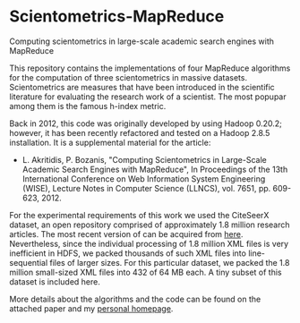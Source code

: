 # Scientometrics-MapReduce
Computing scientometrics in large-scale academic search engines with MapReduce

This repository contains the implementations of four MapReduce algorithms for the computation of three scientometrics in massive datasets. Scientometrics are measures that have been introduced in the scientific literature for evaluating the research work of a scientist. The most popupar among them is the famous h-index metric.

Back in 2012, this code was originally developed by using Hadoop 0.20.2; however, it has been recently refactored and tested on a Hadoop 2.8.5 installation. It is a supplemental material for the article:

* L. Akritidis, P. Bozanis, "Computing Scientometrics in Large-Scale Academic Search Engines with MapReduce", In Proceedings of the 13th International Conference on Web Information System Engineering (WISE), Lecture Notes in Computer Science (LLNCS), vol. 7651, pp. 609-623, 2012.

For the experimental requirements of this work we used the CiteSeerX dataset, an open repository comprised of approximately 1.8 million research articles. The most recent version of can be acquired from [here](https://csxstatic.ist.psu.edu/downloads/data). Nevertheless, since the individual processing of 1.8 million XML files is very inefficient in HDFS, we packed thousands of such XML files into line-sequential files of larger sizes. For this particular dataset, we packed the 1.8 million small-sized XML files into 432 of 64 MB each. A tiny subset of this dataset is included here.

More details about the algorithms and the code can be found on the attached paper and my [personal homepage](http://users.sch.gr/lakritid/code.php?c=1).
